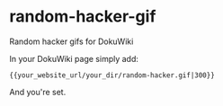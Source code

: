 # random-hacker-gif
Random hacker gifs for DokuWiki

In your DokuWiki page simply add:

`{{your_website_url/your_dir/random-hacker.gif|300}}`

And you're set.
